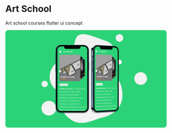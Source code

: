 # Art School

Art school courses flutter ui concept

![](https://github.com/Inffinite/Art-School/blob/main/pic.png?raw=true)
